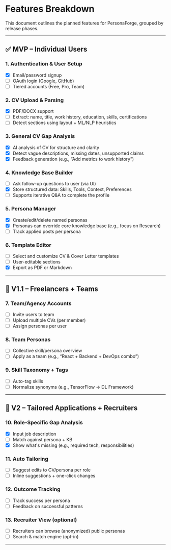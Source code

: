 # Features Breakdown

This document outlines the planned features for PersonaForge, grouped by release phases.

---

## ✅ MVP – Individual Users

### 1. Authentication & User Setup
- [x] Email/password signup
- [ ] OAuth login (Google, GitHub)
- [ ] Tiered accounts (Free, Pro, Team)

### 2. CV Upload & Parsing
- [x] PDF/DOCX support
- [ ] Extract: name, title, work history, education, skills, certifications
- [ ] Detect sections using layout + ML/NLP heuristics

### 3. General CV Gap Analysis
- [x] AI analysis of CV for structure and clarity
- [x] Detect vague descriptions, missing dates, unsupported claims
- [x] Feedback generation (e.g., “Add metrics to work history”)

### 4. Knowledge Base Builder
- [ ] Ask follow-up questions to user (via UI)
- [x] Store structured data: Skills, Tools, Context, Preferences
- [ ] Supports iterative Q&A to complete the profile

### 5. Persona Manager
- [x] Create/edit/delete named personas
- [x] Personas can override core knowledge base (e.g., focus on Research)
- [ ] Track applied posts per persona

### 6. Template Editor
- [ ] Select and customize CV & Cover Letter templates
- [ ] User-editable sections
- [x] Export as PDF or Markdown

---

## 🌱 V1.1 – Freelancers + Teams

### 7. Team/Agency Accounts
- [ ] Invite users to team
- [ ] Upload multiple CVs (per member)
- [ ] Assign personas per user

### 8. Team Personas
- [ ] Collective skill/persona overview
- [ ] Apply as a team (e.g., “React + Backend + DevOps combo”)

### 9. Skill Taxonomy + Tags
- [ ] Auto-tag skills
- [ ] Normalize synonyms (e.g., TensorFlow → DL Framework)

---

## 🚀 V2 – Tailored Applications + Recruiters

### 10. Role-Specific Gap Analysis
- [x] Input job description
- [ ] Match against persona + KB
- [x] Show what's missing (e.g., required tech, responsibilities)

### 11. Auto Tailoring
- [ ] Suggest edits to CV/persona per role
- [ ] Inline suggestions + one-click changes

### 12. Outcome Tracking
- [ ] Track success per persona
- [ ] Feedback on successful patterns

### 13. Recruiter View (optional)
- [ ] Recruiters can browse (anonymized) public personas
- [ ] Search & match engine (opt-in)

---

